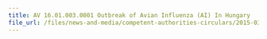 ```yaml
---
title: AV 16.01.003.0001 Outbreak of Avian Influenza (AI) In Hungary 
file_url: /files/news-and-media/competent-authorities-circulars/2015-03-04-CA.pdf
---
```


